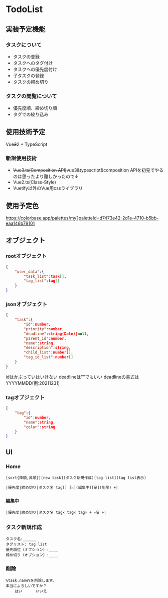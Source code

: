 # TodoList

## 実装予定機能

### タスクについて

- タスクの登録
- タスクへのタグ付け
- タスクへの優先度付け
- 子タスクの登録
- タスクの締め切り

### タスクの閲覧について

- 優先度順、締め切り順
- タグでの絞り込み

## 使用技術予定

Vue<del>3</del>2 + TypeScript

### 新規使用技術
- <del>Vue3.ts(Composition API)</del>vue3&typescript&composition APIを初見でやるのは思ったより難しかったので↓
- Vue2.ts(Class-Style)
- Vuetify以外のVue用cssライブラリ

## 使用予定色
https://colorbase.app/palettes/my?paletteId=d7473e42-2d1e-4710-b5bb-eaa146b79101

## オブジェクト
### rootオブジェクト

```json
{
    "user_data":{
        "task_list":task[],
        "tag_list":tag[]
    }
}

```

### jsonオブジェクト

```json
{
    "task":{
        "id":number,
        "priority":number,
        "deadline":string(Date)|null,
        "parent_id":number,
        "name":string,
        "description":string,
        "child_list":number[],
        "tag_id_list":number[]
    }
}
```

idはかぶっていはいけない
deadlineは""でもいい
deadlineの書式はYYYYMMDD(例:20211231)

### tagオブジェクト

```json
{
    "tag":{
        "id":number,
        "name":string,
        "color":string
    }
}
```

## UI

### Home
```
[sort{降順,昇順}][new task](タスク新規作成)[tag list](tag list表示)

|優先度|締め切り|タスク名 tag[] [✏](編集中)[🗑](削除) +|
```
#### 編集中
```
|優先度|締め切り|タスク名 tag× tag× tag× + ✏🗑 +|
```

### タスク新規作成
```
タスク名:______
タグリスト: tag list 
優先順位（オプション）:____
締め切り（オプション）:____
```

### 削除
```
%task.name%を削除します。
本当によろしいですか？
    はい      いいえ
```
